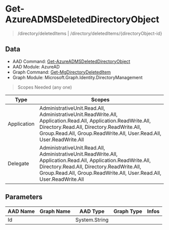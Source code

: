 # Get-AzureADMSDeletedDirectoryObject

> /directory/deletedItems | /directory/deletedItems/{directoryObject-id}

## Data

+ AAD Command: [Get-AzureADMSDeletedDirectoryObject](https://docs.microsoft.com/en-us/powershell/module/AzureAD/Get-AzureADMSDeletedDirectoryObject)
+ AAD Module: AzureAD
+ Graph Command: [Get-MgDirectoryDeletedItem](https://docs.microsoft.com/en-us/powershell/module/Microsoft.Graph.Identity.DirectoryManagement/Get-MgDirectoryDeletedItem)
+ Graph Module: Microsoft.Graph.Identity.DirectoryManagement

> Scopes Needed (any one)

|Type|Scopes|
|---|---|
|Application|AdministrativeUnit.Read.All, AdministrativeUnit.ReadWrite.All, Application.Read.All, Application.ReadWrite.All, Directory.Read.All, Directory.ReadWrite.All, Group.Read.All, Group.ReadWrite.All, User.Read.All, User.ReadWrite.All|
|Delegate|AdministrativeUnit.Read.All, AdministrativeUnit.ReadWrite.All, Application.Read.All, Application.ReadWrite.All, Directory.Read.All, Directory.ReadWrite.All, Group.Read.All, Group.ReadWrite.All, User.Read.All, User.ReadWrite.All|

## Parameters

|AAD Name|Graph Name|AAD Type|Graph Type|Infos|
|---|---|---|---|---|
|Id||System.String|||


